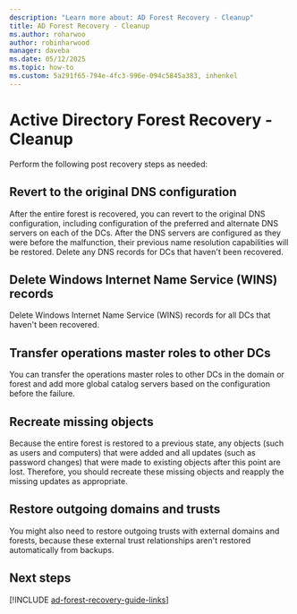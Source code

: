 ```yaml
---
description: "Learn more about: AD Forest Recovery - Cleanup"
title: AD Forest Recovery - Cleanup
ms.author: roharwoo
author: robinharwood
manager: daveba
ms.date: 05/12/2025
ms.topic: how-to
ms.custom: 5a291f65-794e-4fc3-996e-094c5845a383, inhenkel
---
```


# Active Directory Forest Recovery - Cleanup

Perform the following post recovery steps as needed:

## Revert to the original DNS configuration

After the entire forest is recovered, you can revert to the original DNS configuration, including configuration of the preferred and alternate DNS servers on each of the DCs. After the DNS servers are configured as they were before the malfunction, their previous name resolution capabilities will be restored. Delete any DNS records for DCs that haven't been recovered.

## Delete Windows Internet Name Service (WINS) records

Delete Windows Internet Name Service (WINS) records for all DCs that haven't been recovered.

## Transfer operations master roles to other DCs

You can transfer the operations master roles to other DCs in the domain or forest and add more global catalog servers based on the configuration before the failure.

## Recreate missing objects

Because the entire forest is restored to a previous state, any objects (such as users and computers) that were added and all updates (such as password changes) that were made to existing objects after this point are lost. Therefore, you should recreate these missing objects and reapply the missing updates as appropriate.

## Restore outgoing domains and trusts
You might also need to restore outgoing trusts with external domains and forests, because these external trust relationships aren't restored automatically from backups.

## Next steps

[!INCLUDE [ad-forest-recovery-guide-links](includes/ad-forest-recovery-guide-links.md)]
